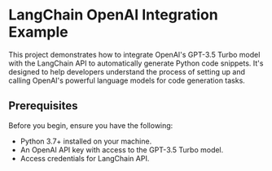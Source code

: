 # LangChain OpenAI Integration Example

This project demonstrates how to integrate OpenAI's GPT-3.5 Turbo model with the LangChain API to automatically generate Python code snippets. It's designed to help developers understand the process of setting up and calling OpenAI's powerful language models for code generation tasks.

## Prerequisites

Before you begin, ensure you have the following:
- Python 3.7+ installed on your machine.
- An OpenAI API key with access to the GPT-3.5 Turbo model.
- Access credentials for LangChain API.
